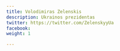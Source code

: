 ```yaml
---
title: Volodimiras Zelenskis
description: Ukrainos prezidentas
twitter: https://twitter.com/ZelenskyyUa
facebook: 
weight: 1

---
```

